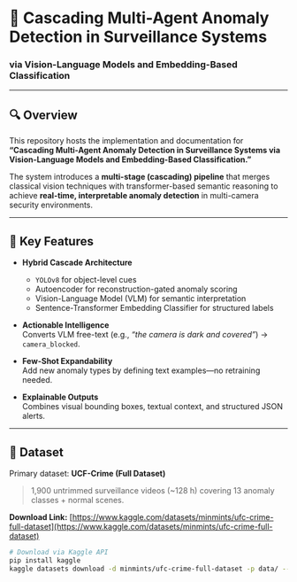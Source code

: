 # 🧠 Cascading Multi-Agent Anomaly Detection in Surveillance Systems  
### via Vision-Language Models and Embedding-Based Classification

---

## 🔍 Overview

This repository hosts the implementation and documentation for  
**“Cascading Multi-Agent Anomaly Detection in Surveillance Systems via Vision-Language Models and Embedding-Based Classification.”**

The system introduces a **multi-stage (cascading) pipeline** that merges classical vision techniques with transformer-based semantic reasoning to achieve **real-time, interpretable anomaly detection** in multi-camera security environments.

---

## 🚀 Key Features

- **Hybrid Cascade Architecture**
  - `YOLOv8` for object-level cues  
  - Autoencoder for reconstruction-gated anomaly scoring  
  - Vision-Language Model (VLM) for semantic interpretation  
  - Sentence-Transformer Embedding Classifier for structured labels  

- **Actionable Intelligence**  
  Converts VLM free-text (e.g., *“the camera is dark and covered”*) → `camera_blocked`.

- **Few-Shot Expandability**  
  Add new anomaly types by defining text examples—no retraining needed.

- **Explainable Outputs**  
  Combines visual bounding boxes, textual context, and structured JSON alerts.


---

## 🧾 Dataset

Primary dataset: **UCF-Crime (Full Dataset)**  
> 1,900 untrimmed surveillance videos (~128 h) covering 13 anomaly classes + normal scenes.

**Download Link:** [https://www.kaggle.com/datasets/minmints/ufc-crime-full-dataset](https://www.kaggle.com/datasets/minmints/ufc-crime-full-dataset)

```bash
# Download via Kaggle API
pip install kaggle
kaggle datasets download -d minmints/ufc-crime-full-dataset -p data/ --unzip


